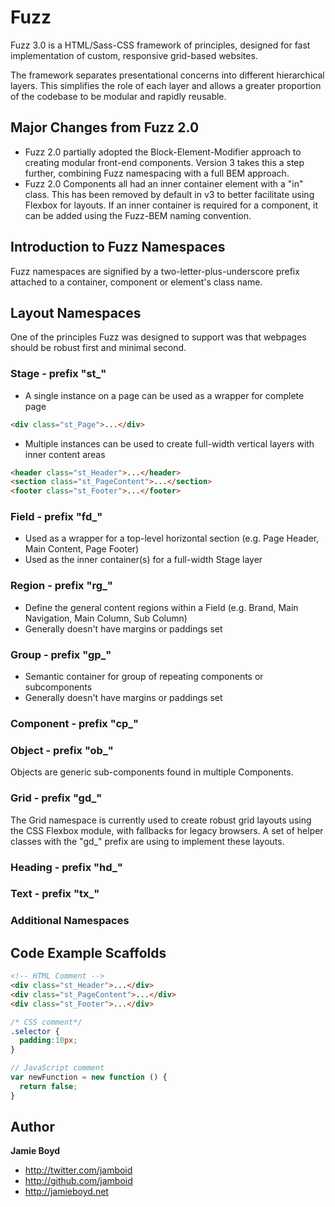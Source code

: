 # Fuzz

Fuzz 3.0 is a HTML/Sass-CSS framework of principles, designed for fast implementation of custom, responsive grid-based websites.

The framework separates presentational concerns into different hierarchical layers. This simplifies the role of each layer and allows a greater proportion of the codebase to be modular and rapidly reusable.

## Major Changes from Fuzz 2.0

* Fuzz 2.0 partially adopted the Block-Element-Modifier approach to creating modular front-end components. Version 3 takes this a step further, combining Fuzz namespacing with a full BEM approach.
* Fuzz 2.0 Components all had an inner container element with a "in" class. This has been removed by default in v3 to better facilitate using Flexbox for layouts. If an inner container is required for a component, it can be added using the Fuzz-BEM naming convention.

## Introduction to Fuzz Namespaces

Fuzz namespaces are signified by a two-letter-plus-underscore prefix attached to a container, component or element's class name.

## Layout Namespaces

One of the principles Fuzz was designed to support was that webpages should be robust first and minimal second.

### Stage - prefix "st_"

* A single instance on a page can be used as a wrapper for complete page

```html
<div class="st_Page">...</div>
```

* Multiple instances can be used to create full-width vertical layers with inner content areas

```html
<header class="st_Header">...</header>
<section class="st_PageContent">...</section>
<footer class="st_Footer">...</footer>
```

### Field - prefix "fd_"

* Used as a wrapper for a top-level horizontal section (e.g. Page Header, Main Content, Page Footer)
* Used as the inner container(s) for a full-width Stage layer

### Region - prefix "rg_"

* Define the general content regions within a Field (e.g. Brand, Main Navigation, Main Column, Sub Column)
* Generally doesn't have margins or paddings set

### Group - prefix "gp_"

* Semantic container for group of repeating components or subcomponents
* Generally doesn't have margins or paddings set

### Component - prefix "cp_"

### Object - prefix "ob_"

Objects are generic sub-components found in multiple Components.

### Grid - prefix "gd_"

The Grid namespace is currently used to create robust grid layouts using the CSS Flexbox module, with fallbacks for legacy browsers. A set of helper classes with the "gd_" prefix are using to implement these layouts.

### Heading - prefix "hd_"

### Text - prefix "tx_"

### Additional Namespaces

## Code Example Scaffolds

```html
<!-- HTML Comment -->
<div class="st_Header">...</div>
<div class="st_PageContent">...</div>
<div class="st_Footer">...</div>
```

```css
/* CSS comment*/
.selector {
  padding:10px;
}
```

```javascript
// JavaScript comment
var newFunction = new function () {
  return false;
}
```


## Author

**Jamie Boyd**

+ http://twitter.com/jamboid
+ http://github.com/jamboid
+ http://jamieboyd.net
